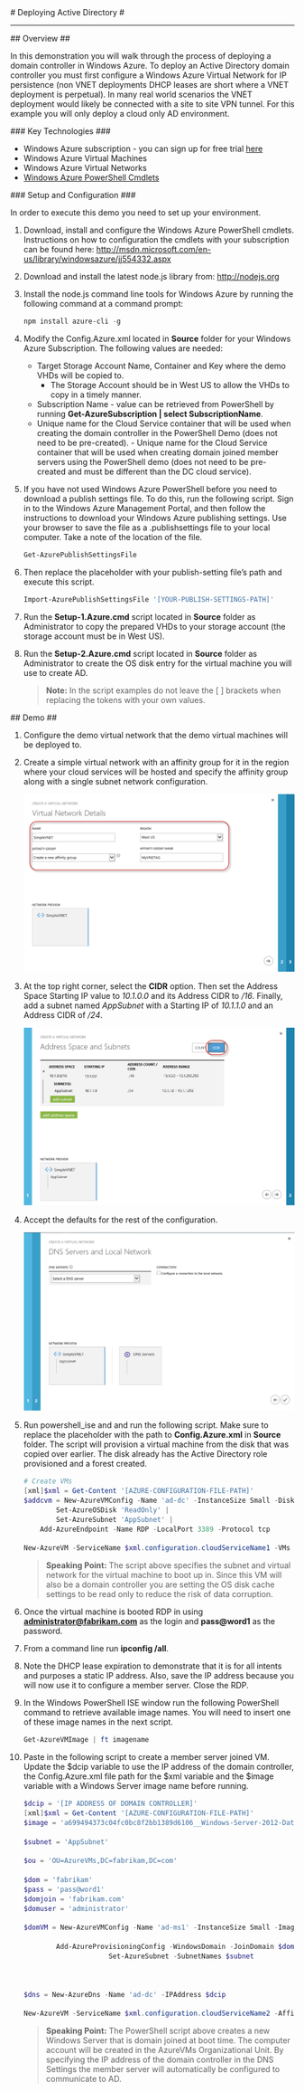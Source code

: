 ﻿<a name="title" />
# Deploying Active Directory #

---
<a name="Overview" />
## Overview ##

In this demonstration you will walk through the process of deploying a domain controller in Windows Azure. To deploy an Active Directory domain controller you must first configure a Windows Azure Virtual Network for IP persistence (non VNET deployments DHCP leases are short where a VNET deployment is perpetual). In many real world scenarios the VNET deployment would likely be connected with a site to site VPN tunnel. For this example you will only deploy a cloud only AD environment. 

<a name="technologies" />
### Key Technologies ###

- Windows Azure subscription - you can sign up for free trial [here][1]
- Windows Azure Virtual Machines 
- Windows Azure Virtual Networks
- [Windows Azure PowerShell Cmdlets][2]

[1]: http://bit.ly/WindowsAzureFreeTrial
[2]: http://go.microsoft.com/?linkid=9811175&clcid=0x409



<a name="setup" />
### Setup and Configuration ###

In order to execute this demo you need to set up your environment.

1. Download, install and configure the Windows Azure PowerShell cmdlets. Instructions on how to configuration the cmdlets with your subscription can be found here: http://msdn.microsoft.com/en-us/library/windowsazure/jj554332.aspx

1. Download and install the latest node.js library from: http://nodejs.org 

1. Install the node.js command line tools for Windows Azure by running the following command at a command prompt:

	````PowerShell
	npm install azure-cli -g
	````

1. Modify the Config.Azure.xml located in **Source** folder for your Windows Azure Subscription. The following values are needed:
	- Target Storage Account Name, Container and Key where the demo VHDs will be copied to. 
		- The Storage Account should be in West US to allow the VHDs to copy in a timely manner.
	- Subscription Name - value can be retrieved from PowerShell by running **Get-AzureSubscription | select SubscriptionName**.
	- Unique name for the Cloud Service container that will be used when creating the domain controller in the PowerShell Demo (does not need to be pre-created).	- Unique name for the Cloud Service container that will be used when creating domain joined member servers using the PowerShell demo (does not need to be pre-created and must be different than the DC cloud service).

1. If you have not used Windows Azure PowerShell before you need to download a publish settings file. To do this, run the following script. Sign in to the Windows Azure Management Portal, and then follow the instructions to download your Windows Azure publishing settings. Use your browser to save the file as a .publishsettings file to your local computer. Take a note of the location of the file.

	````PowerShell
	Get-AzurePublishSettingsFile
	````

1. Then replace the placeholder with your publish-setting file’s path and execute this script.

	````PowerShell
	Import-AzurePublishSettingsFile '[YOUR-PUBLISH-SETTINGS-PATH]'   
	````

1. Run the **Setup-1.Azure.cmd** script located in **Source** folder as Administrator to copy the prepared VHDs to your storage account (the storage account must be in West US).

1.  Run the **Setup-2.Azure.cmd** script located in **Source** folder as Administrator to create the OS disk entry for the virtual machine you will use to create AD.

	> **Note:** In the script examples do not leave the [ ] brackets when replacing the tokens with your own values.


<a name="Demo" />
## Demo ##

1. Configure the demo virtual network that the demo virtual machines will be deployed to. 

1. Create a simple virtual network with an affinity group for it in the region where your cloud services will be hosted and specify the affinity group along with a single subnet network configuration.

	![simple-vnet](Images/simple-vnet.png?raw=true)

1. At the top right corner, select the **CIDR** option. Then set the Address Space Starting IP value to _10.1.0.0_ and its Address CIDR to _/16_. Finally, add a subnet named _AppSubnet_ with a Starting IP of _10.1.1.0_ and an Address CIDR of _/24_.

	![simple-vnet-2](Images/simple-vnet-2.png?raw=true)

1. Accept the defaults for the rest of the configuration.

	![simple-vnet-3](Images/simple-vnet-3.png?raw=true)

1. Run powershell_ise and and run the following script. Make sure to replace the placeholder with the path to **Config.Azure.xml** in **Source** folder. The script will provision a virtual machine from the disk that was copied over earlier. The disk already has the Active Directory role provisioned and a forest created.

	````PowerShell
	# Create VMs
	[xml]$xml = Get-Content '[AZURE-CONFIGURATION-FILE-PATH]'
	$addcvm = New-AzureVMConfig -Name 'ad-dc' -InstanceSize Small -DiskName 'ad-dcosdisk' |
          	Set-AzureOSDisk 'ReadOnly' |
          	Set-AzureSubnet 'AppSubnet' | 
  	  	Add-AzureEndpoint -Name RDP -LocalPort 3389 -Protocol tcp 
	
	New-AzureVM -ServiceName $xml.configuration.cloudServiceName1 -VMs $addcvm -AffinityGroup 'MyVNETAG' -VNETName 'SimpleVNET'
	
	````
	
	> **Speaking Point:** The script above specifies the subnet and virtual network for the virtual machine to boot up in. Since this VM will also be a domain controller you are setting the OS disk cache settings to be read only to reduce the risk of data corruption.

1. Once the virtual machine is booted RDP in using **administrator@fabrikam.com** as the login and **pass@word1** as the password.

1. From a command line run **ipconfig /all**.

1. Note the DHCP lease expiration to demonstrate that it is for all intents and purposes a static IP address. Also, save the IP address because you will now use it to configure a member server. Close the RDP.

1. In the Windows PowerShell ISE window run the following PowerShell command to retrieve available image names. You will need to insert one of these image names in the next script.

	````PowerShell
	Get-AzureVMImage | ft imagename
	````

1. Paste in the following script to create a member server joined VM. Update the $dcip variable to use the IP address of the domain controller, the Config.Azure.xml file path for the $xml variable and the $image variable with a Windows Server image name before running.

	````PowerShell
	$dcip = '[IP ADDRESS OF DOMAIN CONTROLLER]'
	[xml]$xml = Get-Content '[AZURE-CONFIGURATION-FILE-PATH]'
	$image = 'a699494373c04fc0bc8f2bb1389d6106__Windows-Server-2012-Datacenter-201302.01-en.us-30GB.vhd'

	$subnet = 'AppSubnet'

	$ou = 'OU=AzureVMs,DC=fabrikam,DC=com'

	$dom = 'fabrikam'
	$pass = 'pass@word1'
	$domjoin = 'fabrikam.com'
	$domuser = 'administrator'

	$domVM = New-AzureVMConfig -Name 'ad-ms1' -InstanceSize Small -ImageName $image |      
		
			Add-AzureProvisioningConfig -WindowsDomain -JoinDomain $domjoin -Domain $dom -DomainPassword $pass -Password $pass -DomainUserName $domuser -MachineObjectOU $ou |
						 Set-AzureSubnet -SubnetNames $subnet



	$dns = New-AzureDns -Name 'ad-dc' -IPAddress $dcip
		  
	New-AzureVM -ServiceName $xml.configuration.cloudServiceName2 -AffinityGroup 'MyVNETAG' -VNetName 'SimpleVNET' -DnsSettings $dns -VMs $domVM

	````

	> **Speaking Point:** The PowerShell script above creates a new Windows Server that is domain joined at boot time. The computer account will be created in the AzureVMs Organizational Unit. By specifying the IP address of the domain controller in the DNS Settings the member server will automatically be configured to communicate to AD. 

